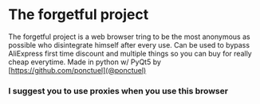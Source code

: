 # The forgetful project
The forgetful project is a web browser tring to be the most anonymous as possible who disintegrate himself after every use.
Can be used to bypass AliExpress first time discount and multiple things so you can buy for really cheap everytime.
Made in python w/ PyQt5 by [https://github.com/ponctuel](@ponctuel)

### I suggest you to use proxies when you use this browser 
